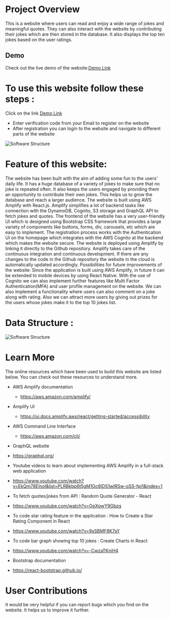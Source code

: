 # Project Overview
This is a website where users can read and enjoy a wide range of jokes and meaningful quotes. They can also interact with the website by contributing their jokes which are then stored in the database. It also displays the top ten jokes based on the user ratings.

## Demo
Check out the live demo of the website:[Demo Link](https://dev.d2ja606fvd2z0i.amplifyapp.com/quote)

# To use this website follow these steps :
Click on the link [Demo Link](https://dev.d2ja606fvd2z0i.amplifyapp.com/quote)
 - Enter verification code from your Email to register on the website
 - After registration you can login to the website and navigate to different parts of the website

 ![Software Structure ](./public/image/softwareArchitect.png)
 
# Feature of this website:
The website has been built with the aim of adding some fun to the users’ daily life. It has a huge database of a variety of jokes to make sure that no joke is repeated often.
It also keeps the users engaged by providing them an opportunity to contribute their own jokes. This helps us to grow the database and reach a larger audience.
The website is built using AWS Amplify with React.js. Amplify simplifies a lot of backend tasks like connection with the DynamoDB, Cognito, S3 storage and GraphQL API to fetch jokes and quotes.
The frontend of the website has a very user-friendly UI which is designed using Bootstrap CSS framework that provides a large variety of components like buttons, forms, div, carousels, etc which are easy to implement.
The registration process works with the Authentication UI on the homepage which integrates with the AWS Cognito at the backend which makes the website secure.
The website is deployed using Amplify by linking it directly to the Github repository. Amplify takes care of the continuous integration and continuous development. If there are any changes to the code in the Github repository the website in the cloud is automatically updated accordingly.
Possibilities for future improvements of the website:
Since the application is built using AWS Amplify, in future it can be extended to mobile devices by using React Native.
With the use of Cognito we can also implement further features like Multi Factor Authentication(MFA) and user profile management on the website.
We can also implement a functionality where users can also comment on a joke along with rating.
Also we can attract more users by giving out prizes for the users whose jokes make it to the top 10 jokes list.

# Data Structure :

![Software Structure ](./public/image/Spassvogeldokumentation.png)

# Learn More
The online resources which have been used to build this website are listed below. You can check out these resources to understand more.
 - AWS Amplify documentation
   - https://aws.amazon.com/amplify/
 - Amplify UI
   - https://ui.docs.amplify.aws/react/getting-started/accessibility
 - AWS Command Line Interface
   - https://aws.amazon.com/cli/
 - GraphQL website
  - https://graphql.org/
 - Youtube videos to learn about implementing AWS Amplify in a full-stack web application
  - https://www.youtube.com/watch?v=EkQm78ElnoI&list=PLRBkbp6t5gM1Gc6IDS1wIRSw-oSS-fpi1&index=1

 - To fetch quotes/jokes from API : Random Quote Generator - React
  - https://www.youtube.com/watch?v=OpXpwY9Gbzg
  
 - To code star rating feature in the application : How to Create a Star Rating Component in React
  - https://www.youtube.com/watch?v=9sSBMF8K7sY

 - To code bar graph showing top 10 jokes : Create Charts in React
  - https://www.youtube.com/watch?v=-CwzaTKniH4
  
 - Bootstrap documentation
  - https://react-bootstrap.github.io/

# User Contributions
It would be very helpful if you can report bugs which you find on the website. It helps us to improve it further. 

